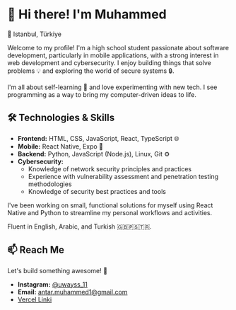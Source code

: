 # 👋 Hi there! I'm Muhammed

📍 Istanbul, Türkiye

Welcome to my profile! I'm a high school student passionate about software development, particularly in mobile applications, with a strong interest in web development and cybersecurity. I enjoy building things that solve problems 💡 and exploring the world of secure systems 🔒.

I'm all about self-learning 🚀 and love experimenting with new tech. I see programming as a way to bring my computer-driven ideas to life.

## 🛠️ Technologies & Skills

* **Frontend:** HTML, CSS, JavaScript, React, TypeScript 🌐
* **Mobile:** React Native, Expo 📱
* **Backend:** Python, JavaScript (Node.js), Linux, Git ⚙️
* **Cybersecurity:**
    * Knowledge of network security principles and practices
    * Experience with vulnerability assessment and penetration testing methodologies
    * Knowledge of security best practices and tools

I've been working on small, functional solutions for myself using React Native and Python to streamline my personal workflows and activities.

Fluent in English, Arabic, and Turkish 🇬🇧🇵🇸🇹🇷.

## 📫 Reach Me
Let's build something awesome! 🙌

- **Instagram:** [@uwayss_11](https://instagram.com/uwayss_11)
- **Email:** [antar.muhammed1@gmail.com](antar.muhammed1@gmail.com)
- [Vercel Linki](https://fen2.vercel.app/)
